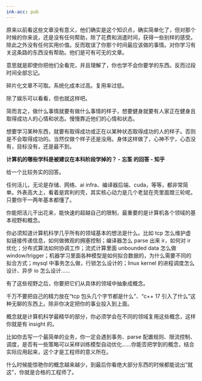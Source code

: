 ```yaml
---
ink-acc: pub
---
```


原来以前看这些文章没有意义，他们确实是这个知识点，确实简单化了，但对那个时候的你来说，还是没有任何帮助，除了花费和消遣时间，获得一些别样的感受。除此之外没有任何实用价值。反而耽误了你那个时间最应该做的事情。对你学习有关这条路的东西没有帮助。他们是可有可无的文章。

意思就是即使你把他们全看完，并且理解了，你也学不会你要学的东西。反而过段时间全部忘记。

碎片化文章不可取。系统化成本过高。复用率过低。

除了娱乐可以看看，但也就这样吧。

简而言之，做什么事情就要有做什么事情的样子，想要健身就要有人家正在健身且取得成功人的心情和状态。慢慢靠近他们的心情和状态。

想要学习某种东西，就要有取得成功或正在以某种状态取得成功的人的样子。否则是不会取得成功的。当然仅做个样子还是没用。身体这样做了，心神不宁，心态没有，目标没有，还是最不到。

**计算机的哪些学科是被建议在本科阶段学掉的？ - 忘筌 的回答 - 知乎**

给一个比较务实的回答。

任何活儿，无论是存储、网络、ai infra、编译器后端、cuda，等等，都非常简单。外表高大上，看着是宾利的壳，其实核心动力是几个老鼠在壳里面蹬三轮呢。只要你干一两年基本都懂了。

你能把活儿干出花来，能快速的超越自己的限制，最重要的是计算机各个领域的基本视野和概念。

你必须知道计算机科学几乎所有的领域基本的想法是什么。比如 tcp 怎么维护虚拟链接传递信息，如何做微观的拥塞控制；编译器怎么 parse 出来 ir，如何对 ir 优化；分布式算法如何协调工作；流式计算里面 unbounded data 怎么做 window/trigger；机器学习里面各种模型是如何拟合数据的，为什么需要不同的拟合方式；mysql 中事务怎么做，行锁怎么设计的；linux kernel 的进程调度怎么设计、异步 io 怎么设计……

有了这些视野之后，你要把它们从具体的领域中抽象成概念。

千万不要把自己的精力放在“tcp 包头几个字节都是什么”、“c++ 17 引入了什么”这种无聊的东西上。除非你决定把你的事业投入到上面。

概念就是计算机科学最精华的部分，你必须学会在不同的领域复用这些概念，这样你就是有 insight 的。

比如你去写一个最简单的业务，你一定会遇到事务、parse 配置规则、限流控制、调度，是否有一些策略可以采样训练模型自动优化……你能否把学到的概念，结合实际应用起来，这个才是工程师的意义所在。

什么时候能惊艳你的概念越来越少，到最后你看绝大部分东西的时候都能说出“就这”，你就是合格的工程师了。